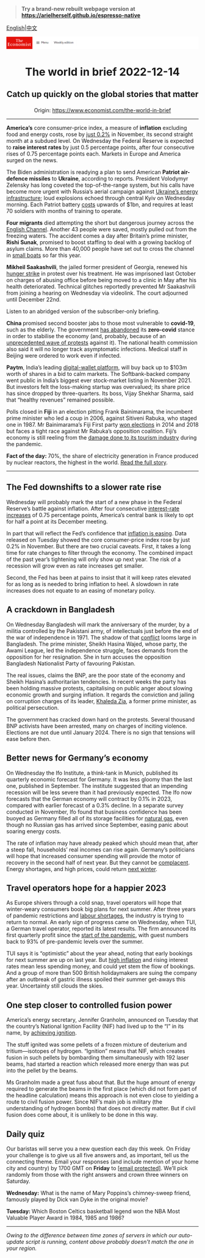 > **Try a brand-new rebuilt webpage version at https://arielherself.github.io/espresso-native**

[English](https://github.com/arielherself/espresso/blob/main/README.md)|[中文](https://github-com.translate.goog/arielherself/espresso/blob/main/README.md?_x_tr_sl=en&_x_tr_tl=zh-CN&_x_tr_hl=zh-CN&_x_tr_pto=wapp)



![The Economist](menubar.png)

# <p align="center">The world in brief 2022-12-14</p>

## <p align="center">Catch up quickly on the global stories that matter</p>

<p align="center">Origin: <a href="https://www.economist.com/the-world-in-brief">https://www.economist.com/the-world-in-brief</a><hr>

<strong>America’s</strong> core consumer-price index, a measure of <strong>inflation</strong> excluding food and energy costs, rose by [just 0.2%](https://www.economist.com/finance-and-economics/2022/12/13/americas-inflation-fever-may-be-breaking-at-last) in November, its second straight month at a subdued level. On Wednesday the Federal Reserve is expected to <strong>raise interest rates </strong>by just 0.5 percentage points, after four consecutive rises of 0.75 percentage points each. Markets in Europe and America surged on the news.

The Biden administration is readying a plan to send American <strong>Patriot air-defence missiles</strong> to <strong>Ukraine</strong>, according to reports. President Volodymyr Zelensky has long coveted the top-of-the-range system, but his calls have become more urgent with Russia’s aerial campaign against [Ukraine’s energy infrastructure](https://www.economist.com/europe/2022/11/01/keeping-ukraine-from-freezing-this-winter); loud explosions echoed through central Kyiv on Wednesday morning. Each Patriot battery [costs](https://www.economist.com/europe/2022/10/11/how-the-west-is-helping-ukraine-beat-russias-missiles) upwards of $1bn, and requires at least 70 soldiers with months of training to operate.

<strong>Four migrants</strong> died attempting the short but dangerous journey across the [English Channel](https://www.economist.com/the-economist-explains/2021/12/01/can-britain-stop-migrants-crossing-the-channel). Another 43 people were saved, mostly pulled out from the freezing waters. The accident comes a day after Britain’s prime minister, <strong>Rishi Sunak</strong>, promised to boost staffing to deal with a growing backlog of asylum claims. More than 40,000 people have set out to cross the channel in [small boats](https://www.economist.com/britain/2022/11/02/why-small-boats-are-a-big-problem-for-britain) so far this year.

<strong>Mikheil Saakashvili</strong>, the jailed former president of Georgia, renewed his [hunger strike](https://www.economist.com/europe/2021/11/18/near-death-in-jail-georgias-former-president-defies-its-current-one) in protest over his treatment. He was imprisoned last October on charges of abusing office before being moved to a clinic in May after his health deteriorated. Technical glitches reportedly prevented Mr Saakashvili from joining a hearing on Wednesday via videolink. The court adjourned until December 22nd.

Listen to an abridged version of the subscriber-only briefing.

<strong>China </strong>promised second booster jabs to those most vulnerable to <strong>covid-19</strong>, such as the elderly<em>. </em>The government [has abandoned](https://www.economist.com/china/2022/12/13/how-chinese-people-are-dealing-with-the-spread-of-covid-19) its <strong>zero-covid</strong> stance in order to stabilise the economy (and, probably, because of an [unprecedented wave of protests](https://www.economist.com/leaders/2022/12/01/xi-jinpings-zero-covid-policy-has-turned-a-health-crisis-into-a-political-one) against it). The national health commission also said it will no longer track asymptomatic infections. Medical staff in Beijing were ordered to work even if infected. 

<strong>Paytm</strong>, India’s leading [digital-wallet platform](https://www.economist.com/finance-and-economics/2019/06/08/indians-are-switching-to-digital-payments-in-droves), will buy back up to $103m worth of shares in a bid to calm markets. The Softbank-backed company went public in India’s biggest ever stock-market listing in November 2021. But investors felt the loss-making startup was overvalued; its share price has since dropped by three-quarters. Its boss, Vijay Shekhar Sharma, said that “healthy revenues” remained possible.

Polls closed in <strong>Fiji </strong>in an election pitting Frank Bainimarama, the incumbent prime minister who led a coup in 2006, against Sitiveni Rabuka, who staged one in 1987. Mr Bainimarama’s Fiji First party [won elections](https://www.economist.com/asia/2018/11/17/fijis-coup-makers-act-democratic) in 2014 and 2018 but faces a tight race against Mr Rabuka’s opposition coalition. Fiji’s economy is still reeling from the [damage done to its tourism industry](https://www.economist.com/asia/2021/10/23/restarting-asian-tourism-will-be-harder-than-shutting-it-down) during the pandemic.

<strong>Fact of the day: </strong>70%, the share of electricity generation in France produced by nuclear reactors, the highest in the world. [Read the full story](https://www.economist.com/business/2022/12/12/can-the-french-nuclear-industry-avoid-meltdown).

----------

## The Fed downshifts to a slower rate rise

Wednesday will probably mark the start of a new phase in the Federal Reserve’s battle against inflation. After four consecutive [interest-rate increases](https://www.economist.com/finance-and-economics/2022/11/02/the-fed-delivers-another-jumbo-rate-rise-and-its-far-from-done) of 0.75 percentage points, America’s central bank is likely to opt for half a point at its December meeting. 

In part that will reflect the Fed’s confidence that [inflation is easing](https://www.economist.com/finance-and-economics/2022/12/07/inflation-is-falling-but-not-enough). Data released on Tuesday showed the core consumer-price index rose by just 0.2% in November. But there are two crucial caveats. First, it takes a long time for rate changes to filter through the economy. The combined impact of the past year’s tightening will only show up next year. The risk of a recession will grow even as rate increases get smaller.

Second, the Fed has been at pains to insist that it will keep rates elevated for as long as is needed to bring inflation to heel. A slowdown in rate increases does not equate to an easing of monetary policy.

## A crackdown in Bangladesh

On Wednesday Bangladesh will mark the anniversary of the murder, by a militia controlled by the Pakistani army, of intellectuals just before the end of the war of independence in 1971. The shadow of that [conflict](https://www.economist.com/1843/2017/03/28/virtual-revenge-is-sweet-in-bangladesh) looms large in Bangladesh. The prime minister, Sheikh Hasina Wajed, whose party, the Awami League, led the independence struggle, faces demands from the opposition for her resignation. She in turn accuses the opposition Bangladesh Nationalist Party of favouring Pakistan. 

The real issues, claims the BNP, are the poor state of the economy and Sheikh Hasina’s authoritarian tendencies. In recent weeks the party has been holding massive protests, capitalising on public anger about slowing economic growth and surging inflation. It regards the conviction and jailing on corruption charges of its leader, [​​Khaleda Zia](https://www.economist.com/asia/2018/02/08/the-conviction-of-khaleda-zia-hobbles-bangladeshs-opposition), a former prime minister, as political persecution. 

The government has cracked down hard on the protests. Several thousand BNP activists have been arrested, many on charges of inciting violence. Elections are not due until January 2024. There is no sign that tensions will ease before then.

## Better news for Germany’s economy

On Wednesday the Ifo Institute, a think-tank in Munich, published its quarterly economic forecast for Germany. It was less gloomy than the last one, published in September. The institute suggested that an impending recession will be less severe than it had previously expected. The Ifo now forecasts that the German economy will contract by 0.1% in 2023, compared with earlier forecast of a 0.3% decline. In a separate survey conducted in November, Ifo found that business confidence has been buoyed as Germany filled all of its storage facilities for [natural gas](https://www.economist.com/business/2022/12/01/meet-the-man-who-may-decide-the-fate-of-german-industry), even though no Russian gas has arrived since September, easing panic about soaring energy costs. 

The rate of inflation may have already peaked which should mean that, after a steep fall, households’ real incomes can rise again. Germany’s politicians will hope that increased consumer spending will provide the motor of recovery in the second half of next year. But they cannot be [complacent](https://www.economist.com/leaders/2022/10/13/europe-is-growing-complacent-about-its-energy-crisis). Energy shortages, and high prices, could return [next winter](https://www.economist.com/europe/2022/09/29/europes-next-energy-crunch). 

## Travel operators hope for a happier 2023

As Europe shivers through a cold snap, travel operators will hope that winter-weary consumers book big plans for next summer. After three years of pandemic restrictions and [labour shortages](https://www.economist.com/europe/2022/07/07/travel-chaos-in-europe-is-a-glimpse-of-a-future-with-few-spare-workers), the industry is trying to return to normal. An early sign of progress came on Wednesday, when TUI, a German travel operator, reported its latest results. The firm announced its first quarterly profit since the [start of the pandemic](https://www.economist.com/the-world-ahead/2022/11/14/take-that-covid-revenge-tourism-takes-off), with guest numbers back to 93% of pre-pandemic levels over the summer.

TUI says it is “optimistic” about the year ahead, noting that early bookings for next summer are up on last year. But [high inflation](https://www.economist.com/finance-and-economics/2022/08/31/europe-is-heading-for-recession-how-bad-will-it-be) and rising interest rates mean less spending money, and could yet stem the flow of bookings. And a group of more than 500 British holidaymakers are suing the company after an outbreak of gastric illness spoiled their summer get-aways this year. Uncertainty still clouds the skies.

## One step closer to controlled fusion power

America’s energy secretary, Jennifer Granholm, announced on Tuesday that the country’s National Ignition Facility (NIF) had lived up to the “I” in its name, by [achieving ignition](https://www.economist.com/science-and-technology/2022/12/13/controlled-fusion-power-is-little-nearer-now-than-it-was-a-week-ago). 

The stuff ignited was some pellets of a frozen mixture of deuterium and tritium—isotopes of hydrogen. “Ignition” means that NIF, which creates fusion in such pellets by bombarding them simultaneously with 192 laser beams, had started a reaction which released more energy than was put into the pellet by the beams. 

Ms Granholm made a great fuss about that. But the huge amount of energy required to generate the beams in the first place (which did not form part of the headline calculation) means this approach is not even close to yielding a route to civil fusion power. Since NIF’s main job is military (the understanding of hydrogen bombs) that does not directly matter. But if civil fusion does come about, it is unlikely to be done in this way.

## Daily quiz

Our baristas will serve you a new question each day this week. On Friday your challenge is to give us all five answers and, as important, tell us the connecting theme. Email your responses (and include mention of your home city and country) by 1700 GMT on <strong>Friday</strong> to [<span class="__cf_email__" data-cfemail="8fdefae6f5cafcfffdeafcfce0cfeaece0e1e0e2e6fcfba1ece0e2">[email&#160;protected]</span>](https://mail.google.com/mail/?view=cm&amp;fs=1&amp;tf=1&amp;to=QuizEspresso@economist.com). We’ll pick randomly from those with the right answers and crown three winners on Saturday.

<strong>Wednesday:</strong> What is the name of Mary Poppins’s chimney-sweep friend, famously played by Dick van Dyke in the original movie?

<strong>Tuesday: </strong>Which Boston Celtics basketball legend won the NBA Most Valuable Player Award in 1984, 1985 and 1986?

----------

*Owing to the difference between time zones of servers in which our auto-update script is running, content above probably doesn't match the one in your region.*
